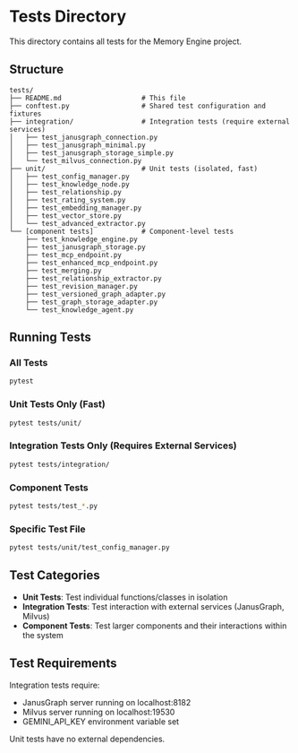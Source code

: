 # Tests Directory

This directory contains all tests for the Memory Engine project.

## Structure

```
tests/
├── README.md                    # This file
├── conftest.py                  # Shared test configuration and fixtures
├── integration/                 # Integration tests (require external services)
│   ├── test_janusgraph_connection.py
│   ├── test_janusgraph_minimal.py
│   ├── test_janusgraph_storage_simple.py
│   └── test_milvus_connection.py
├── unit/                        # Unit tests (isolated, fast)
│   ├── test_config_manager.py
│   ├── test_knowledge_node.py
│   ├── test_relationship.py
│   ├── test_rating_system.py
│   ├── test_embedding_manager.py
│   ├── test_vector_store.py
│   └── test_advanced_extractor.py
└── [component tests]            # Component-level tests
    ├── test_knowledge_engine.py
    ├── test_janusgraph_storage.py
    ├── test_mcp_endpoint.py
    ├── test_enhanced_mcp_endpoint.py
    ├── test_merging.py
    ├── test_relationship_extractor.py
    ├── test_revision_manager.py
    ├── test_versioned_graph_adapter.py
    ├── test_graph_storage_adapter.py
    └── test_knowledge_agent.py
```

## Running Tests

### All Tests
```bash
pytest
```

### Unit Tests Only (Fast)
```bash
pytest tests/unit/
```

### Integration Tests Only (Requires External Services)
```bash
pytest tests/integration/
```

### Component Tests
```bash
pytest tests/test_*.py
```

### Specific Test File
```bash
pytest tests/unit/test_config_manager.py
```

## Test Categories

- **Unit Tests**: Test individual functions/classes in isolation
- **Integration Tests**: Test interaction with external services (JanusGraph, Milvus)
- **Component Tests**: Test larger components and their interactions within the system

## Test Requirements

Integration tests require:
- JanusGraph server running on localhost:8182
- Milvus server running on localhost:19530
- GEMINI_API_KEY environment variable set

Unit tests have no external dependencies.